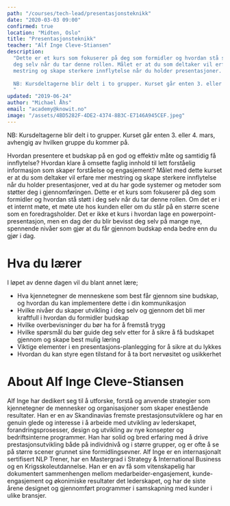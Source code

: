 ```yaml
---
path: "/courses/tech-lead/presentasjonsteknikk"
date: "2020-03-03 09:00"
confirmed: true
location: "Midten, Oslo"
title: "Presentasjonsteknikk"
teacher: "Alf Inge Cleve-Stiansen"
description:
  "Dette er et kurs som fokuserer på deg som formidler og hvordan stå støtt i
  deg selv når du tar denne rollen. Målet er at du som deltaker vil erfare mer
  mestring og skape sterkere innflytelse når du holder presentasjoner.
  
  NB: Kursdeltagerne blir delt i to grupper. Kurset går enten 3. eller 4. mars, avhengig av hvilken gruppe du kommer på.
  "
updated: "2019-06-24"
author: "Michael Åhs"
email: "academy@knowit.no"
image: "/assets/4BD5282F-4DE2-4374-8B3C-E7146A945CEF.jpeg"
---
```


NB: Kursdeltagerne blir delt i to grupper. Kurset går enten 3. eller 4. mars, avhengig av hvilken gruppe du kommer på.

Hvordan presentere et budskap på en god og effektiv måte og samtidig få
innflytelse? Hvordan klare å omsette faglig innhold til lett forståelig
informasjon som skaper forståelse og engasjement? Målet med dette kurset er at
du som deltaker vil erfare mer mestring og skape sterkere innflytelse når du
holder presentasjoner, ved at du har gode systemer og metoder som støtter deg
i gjennomføringen. Dette er et kurs som fokuserer på deg som formidler og
hvordan stå støtt i deg selv når du tar denne rollen. Om det er i et internt
møte, et møte ute hos kunden eller om du står på en større scene som en
foredragsholder. Det er ikke et kurs i hvordan lage en
powerpoint-presentasjon, men en dag der du blir bevisst deg selv på mange nye,
spennende nivåer som gjør at du får gjennom budskap enda bedre enn du gjør i
dag.

# Hva du lærer

I løpet av denne dagen vil du blant annet lære;

- Hva kjennetegner de menneskene som best får gjennom sine budskap, og hvordan
  du kan implementere dette i din kommunikasjon
- Hvilke nivåer du skaper utvikling i deg selv og gjennom det bli mer
  kraftfull i hvordan du formidler budskap
- Hvilke overbevisninger du bør ha for å fremstå trygg
- Hvilke spørsmål du bør guide deg selv etter for å sikre å få budskapet
  gjennom og skape best mulig læring
- Viktige elementer i en presentasjons-planlegging for å sikre at du lykkes
- Hvordan du kan styre egen tilstand for å ta bort nervøsitet og usikkerhet

# About Alf Inge Cleve-Stiansen

Alf Inge har dedikert seg til å utforske, forstå og anvende strategier som
kjennetegner de mennesker og organisasjoner som skaper enestående resultater.
Han er en av Skandinavias fremste prestasjonsutviklere og har en genuin glede
og interesse i å arbeide med utvikling av lederskapet, forandringsprosesser,
design og utvikling av nye konsepter og bedriftsinterne programmer. Han har
solid og bred erfaring med å drive prestasjonsutvikling både på individnivå og
i større grupper, og er ofte å se på større scener grunnet sine
formidlingsevner. Alf Inge er en internasjonalt sertifisert NLP Trener, har en
Mastergrad i Strategy & International Business og en Krigsskoleutdannelse. Han
er en av få som vitenskapelig har dokumentert sammenhengen mellom
medarbeider-engasjement, kunde-engasjement og økonimiske resultater det
lederskapet, og har de siste årene designet og gjennomført programmer i
samskapning med kunder i ulike bransjer.
